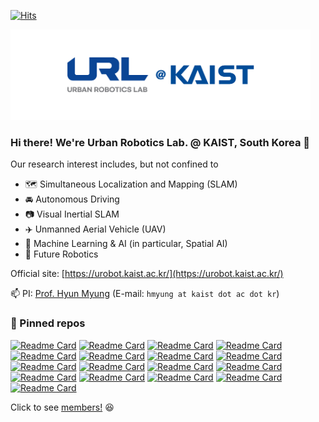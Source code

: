 [![Hits](https://hits.seeyoufarm.com/api/count/incr/badge.svg?url=https%3A%2F%2Fgithub.com%2Furlkaist&count_bg=%2379C83D&title_bg=%23555555&icon=&icon_color=%23E7E7E7&title=hits&edge_flat=false)](https://hits.seeyoufarm.com)

<img src="./lab_logo_full.png"  width="480" height="145"/>

### Hi there! We're Urban Robotics Lab. @ KAIST, South Korea 👋

Our research interest includes, but not confined to
- :world_map: Simultaneous Localization and Mapping (SLAM)
- :oncoming_automobile: Autonomous Driving
- :camera: Visual Inertial SLAM
- :airplane: Unmanned Aerial Vehicle (UAV)
- :brain: Machine Learning & AI (in particular, Spatial AI)
- :robot: Future Robotics

Official site: [https://urobot.kaist.ac.kr/](https://urobot.kaist.ac.kr/)

📫 PI: [Prof. Hyun Myung](https://urobot.kaist.ac.kr/url_teams/prof-hyunmyung/) (E-mail: `hmyung at kaist dot ac dot kr`)


### 📌 Pinned repos 
[![Readme Card](https://github-readme-stats.vercel.app/api/pin/?username=url-kaist&repo=dynaVINS)](https://github.com/url-kaist/dynaVINS)
[![Readme Card](https://github-readme-stats.vercel.app/api/pin/?username=url-kaist&repo=Ground-Segmentation-Benchmark)](https://github.com/url-kaist/Ground-Segmentation-Benchmark)
[![Readme Card](https://github-readme-stats.vercel.app/api/pin/?username=url-kaist&repo=outlier-robust-radar-odometry)](https://github.com/url-kaist/outlier-robust-radar-odometry)
[![Readme Card](https://github-readme-stats.vercel.app/api/pin/?username=url-kaist&repo=Struct-MDC)](https://github.com/url-kaist/Struct-MDC)
[![Readme Card](https://github-readme-stats.vercel.app/api/pin/?username=url-kaist&repo=TRAVEL)](https://github.com/url-kaist/TRAVEL)
[![Readme Card](https://github-readme-stats.vercel.app/api/pin/?username=url-kaist&repo=patchwork-plusplus)](https://github.com/url-kaist/patchwork-plusplus)
[![Readme Card](https://github-readme-stats.vercel.app/api/pin/?username=url-kaist&repo=UV-SLAM)](https://github.com/url-kaist/UV-SLAM)
[![Readme Card](https://github-readme-stats.vercel.app/api/pin/?username=url-kaist&repo=Quatro)](https://github.com/url-kaist/Quatro)
[![Readme Card](https://github-readme-stats.vercel.app/api/pin/?username=url-kaist&repo=AlterGround-LeGO-LOAM)](https://github.com/url-kaist/AlterGround-LeGO-LOAM)
[![Readme Card](https://github-readme-stats.vercel.app/api/pin/?username=LimHyungTae&repo=patchwork)](https://github.com/LimHyungTae/patchwork)
[![Readme Card](https://github-readme-stats.vercel.app/api/pin/?username=engcang&repo=vins-application)](https://github.com/engcang/vins-application)
[![Readme Card](https://github-readme-stats.vercel.app/api/pin/?username=engcang&repo=SLAM-application)](https://github.com/engcang/SLAM-application)
[![Readme Card](https://github-readme-stats.vercel.app/api/pin/?username=LimHyungTae&repo=ERASOR)](https://github.com/LimHyungTae/ERASOR)
[![Readme Card](https://github-readme-stats.vercel.app/api/pin/?username=engcang&repo=ros-yolo-sort)](https://github.com/engcang/ros-yolo-sort)
[![Readme Card](https://github-readme-stats.vercel.app/api/pin/?username=LimHyungTae&repo=mcl_2d_lidar_ros)](https://github.com/LimHyungTae/mcl_2d_lidar_ros)
[![Readme Card](https://github-readme-stats.vercel.app/api/pin/?username=deepshwang&repo=swn_gcn)](https://github.com/deepshwang/swn_gcn)
[![Readme Card](https://github-readme-stats.vercel.app/api/pin/?username=url-kaist&repo=kaistviodataset)](https://github.com/url-kaist/kaistviodataset)


Click to see [members!](https://urobot.kaist.ac.kr/Current/) :satisfied:
    

